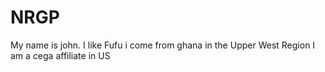 # NRGP

My name is john. I like Fufu
i come from ghana in the Upper West Region
I am a cega affiliate in US
